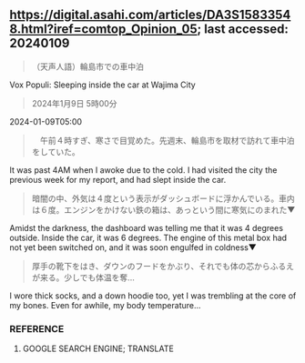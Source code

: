 ## https://digital.asahi.com/articles/DA3S15833548.html?iref=comtop_Opinion_05; last accessed: 20240109

> （天声人語）輪島市での車中泊

Vox Populi: Sleeping inside the car at Wajima City

> 2024年1月9日 5時00分

2024-01-09T05:00

>　午前４時すぎ、寒さで目覚めた。先週末、輪島市を取材で訪れて車中泊をしていた。

It was past 4AM when I awoke due to the cold. I had visited the city the previous week for my report, and had slept inside the car. 

> 暗闇の中、外気は４度という表示がダッシュボードに浮かんでいる。車内は６度。エンジンをかけない鉄の箱は、あっという間に寒気にのまれた▼

Amidst the darkness, the dashboard was telling me that it was 4 degrees outside. Inside the car, it was 6 degrees. The engine of this metal box had not yet been switched on, and it was soon engulfed in coldness▼

> 厚手の靴下をはき、ダウンのフードをかぶり、それでも体の芯からふるえが来る。少しでも体温を奪…

I wore thick socks, and a down hoodie too, yet I was trembling at the core of my bones. Even for awhile, my body temperature...

### REFERENCE

1) GOOGLE SEARCH ENGINE; TRANSLATE